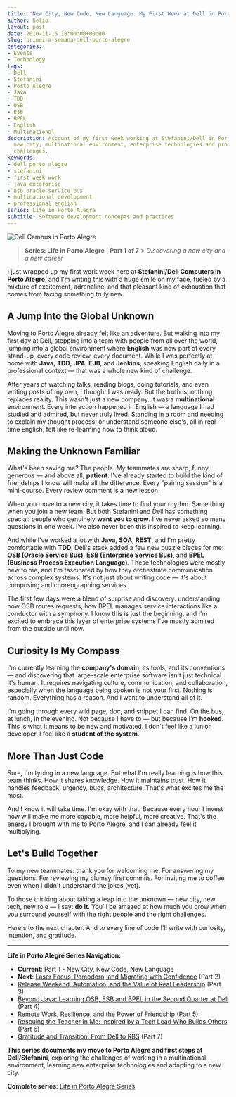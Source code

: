 ```yaml
---
title: 'New City, New Code, New Language: My First Week at Dell in Porto Alegre'
author: helio
layout: post
date: 2010-11-15 18:00:00+00:00
slug: primeira-semana-dell-porto-alegre
categories:
- Events
- Technology
tags:
- Dell
- Stefanini
- Porto Alegre
- Java
- TDD
- OSB
- ESB
- BPEL
- English
- Multinational
description: Account of my first week working at Stefanini/Dell in Porto Alegre -
  new city, multinational environment, enterprise technologies and professional English
  challenges.
keywords:
- dell porto alegre
- stefanini
- first week work
- java enterprise
- osb oracle service bus
- multinational development
- professional english
series: Life in Porto Alegre
subtitle: Software development concepts and practices
---
```


![Dell Campus in Porto Alegre](/uploads/2010/11/dell_5084527975_o.jpg)

> **Series: Life in Porto Alegre** | **Part 1 of 7** > _Discovering a new city and a new career_

I just wrapped up my first work week here at **Stefanini/Dell Computers in Porto Alegre**, and I'm writing this with a huge smile on my face, fueled by a mixture of excitement, adrenaline, and that pleasant kind of exhaustion that comes from facing something truly new.

## A Jump Into the Global Unknown

Moving to Porto Alegre already felt like an adventure. But walking into my first day at Dell, stepping into a team with people from all over the world, jumping into a global environment where **English** was now part of every stand-up, every code review, every document. While I was perfectly at home with **Java**, **TDD**, **JPA**, **EJB**, and **Jenkins**, speaking English daily in a professional context — that was a whole new kind of challenge.

After years of watching talks, reading blogs, doing tutorials, and even writing posts of my own, I thought I was ready. But the truth is, nothing replaces reality. This wasn't just a new company. It was a **multinational** environment. Every interaction happened in English — a language I had studied and admired, but never truly lived. Standing in a room and needing to explain my thought process, or understand someone else's, all in real-time English, felt like re-learning how to think aloud.

## Making the Unknown Familiar

What's been saving me? The people. My teammates are sharp, funny, generous — and above all, **patient**. I've already started to build the kind of friendships I know will make all the difference. Every "pairing session" is a mini-course. Every review comment is a new lesson.

When you move to a new city, it takes time to find your rhythm. Same thing when you join a new team. But both Stefanini and Dell has something special: people who genuinely **want you to grow**. I've never asked so many questions in one week. I've also never been this inspired to keep learning.

And while I've worked a lot with **Java**, **SOA**, **REST**, and I'm pretty comfortable with **TDD**, Dell's stack added a few new puzzle pieces for me: **OSB (Oracle Service Bus)**, **ESB (Enterprise Service Bus)**, and **BPEL (Business Process Execution Language)**. These technologies were mostly new to me, and I'm fascinated by how they orchestrate communication across complex systems. It's not just about writing code — it's about composing and choreographing services.

The first few days were a blend of surprise and discovery: understanding how OSB routes requests, how BPEL manages service interactions like a conductor with a symphony. I know this is just the beginning, and I'm excited to embrace this layer of enterprise systems I've mostly admired from the outside until now.

## Curiosity Is My Compass

I'm currently learning the **company's domain**, its tools, and its conventions — and discovering that large-scale enterprise software isn't just technical. It's human. It requires navigating culture, communication, and collaboration, especially when the language being spoken is not your first. Nothing is random. Everything has a reason. And I want to understand all of it.

I'm going through every wiki page, doc, and snippet I can find. On the bus, at lunch, in the evening. Not because I have to — but because I'm **hooked**. This is what it means to be new and motivated. I don't feel like a junior developer. I feel like a **student of the system**.

## More Than Just Code

Sure, I'm typing in a new language. But what I'm really learning is how this team thinks. How it shares knowledge. How it maintains trust. How it handles feedback, urgency, bugs, architecture. That's what excites me the most.

And I know it will take time. I'm okay with that. Because every hour I invest now will make me more capable, more helpful, more creative. That's the energy I brought with me to Porto Alegre, and I can already feel it multiplying.

## Let's Build Together

To my new teammates: thank you for welcoming me. For answering my questions. For reviewing my clumsy first commits. For inviting me to coffee even when I didn't understand the jokes (yet).

To those thinking about taking a leap into the unknown — new city, new tech, new role — I say: **do it**. You'll be amazed at how much you grow when you surround yourself with the right people and the right challenges.

Here's to the next chapter. And to every line of code I'll write with curiosity, intention, and gratitude.

---

**Life in Porto Alegre Series Navigation:**

- **Current**: Part 1 - New City, New Code, New Language
- **Next**: [Laser Focus, Pomodoro, and Migrating with Confidence](../2010-12-16-migracao-foco-pomodoro-dell/) (Part 2)
- [Release Weekend, Automation, and the Value of Real Leadership](../2011-01-30-final-de-semana-de-release-dell/) (Part 3)
- [Beyond Java: Learning OSB, ESB and BPEL in the Second Quarter at Dell](../2011-04-25-aprendizado-osb-esb-bpel-dell/) (Part 4)
- [Remote Work, Resilience, and the Power of Friendship](../2011-10-15-trabalho-remoto-resiliencia-e-amizade/) (Part 5)
- [Rescuing the Teacher in Me: Inspired by a Tech Lead Who Builds Others](../2011-12-20-resgatando-o-educador-em-mim/) (Part 6)
- [Gratitude and Transition: From Dell to RBS](../2012-04-01-transicao-dell-para-rbs/) (Part 7)

**This series documents my move to Porto Alegre and first steps at Dell/Stefanini**, exploring the challenges of working in a multinational environment, learning new enterprise technologies and adapting to a new city.

**Complete series**: [Life in Porto Alegre Series](/series/life-in-porto-alegre/)
